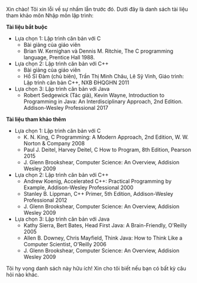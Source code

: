 Xin chào! Tôi xin lỗi về sự nhầm lẫn trước đó. Dưới đây là danh sách tài liệu tham khảo môn Nhập môn lập trình:

**Tài liệu bắt buộc**

* Lựa chọn 1: Lập trình căn bản với C
    * Bài giảng của giáo viên
    * Brian W. Kernighan và Dennis M. Ritchie, The C programming language, Prentice Hall 1988.
* Lựa chọn 2: Lập trình căn bản với C++
    * Bài giảng của giáo viên
    * Hồ Sĩ Đàm (chủ biên), Trần Thị Minh Châu, Lê Sỹ Vinh, Giáo trình: Lập trình căn bản C++, NXB ĐHQGHN 2011
* Lựa chọn 3: Lập trình căn bản với Java
    * Robert Sedgewick (Tác giả), Kevin Wayne, Introduction to Programming in Java: An Interdisciplinary Approach, 2nd Edition. Addison-Wesley Professional 2017

**Tài liệu tham khảo thêm**

* Lựa chọn 1: Lập trình căn bản với C
    * K. N. King, C Programming: A Modern Approach, 2nd Edition, W. W. Norton & Company 2008
    * Paul J. Deitel, Harvey Deitel, C How to Program, 8th Edition, Pearson 2015
    * J. Glenn Brookshear, Computer Science: An Overview, Addision Wesley 2009
* Lựa chọn 2: Lập trình căn bản với C++
    * Andrew Koenig, Accelerated C++: Practical Programming by Example, Addison-Wesley Professional 2000
    * Stanley B. Lippman, C++ Primer, 5th Edition, Addison-Wesley Professional 2012
    * J. Glenn Brookshear, Computer Science: An Overview, Addision Wesley 2009
* Lựa chọn 3: Lập trình căn bản với Java
    * Kathy Sierra, Bert Bates, Head First Java: A Brain-Friendly, O'Reilly 2005
    * Allen B. Downey, Chris Mayfield, Think Java: How to Think Like a Computer Scientist, O'Reilly 2006
    * J. Glenn Brookshear, Computer Science: An Overview, Addision Wesley 2009

Tôi hy vọng danh sách này hữu ích! Xin cho tôi biết nếu bạn có bất kỳ câu hỏi nào khác. 
